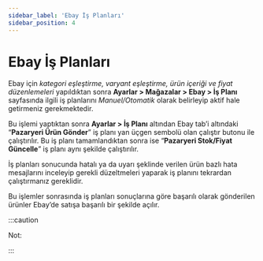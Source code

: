 ```yaml
---
sidebar_label: 'Ebay İş Planları'
sidebar_position: 4
---
```



# Ebay İş Planları 

Ebay için *kategori eşleştirme, varyant eşleştirme, ürün içeriği ve fiyat düzenlemeleri* yapıldıktan sonra **Ayarlar > Mağazalar > Ebay > İş Planı** sayfasında ilgili iş planlarını *Manuel/Otomatik* olarak belirleyip aktif hale getirmeniz gerekmektedir. 

Bu işlemi yaptıktan sonra **Ayarlar > İş Planı** altından Ebay tab’i altındaki “**Pazaryeri Ürün Gönder**” iş planı yan üçgen sembolü olan çalıştır butonu ile çalıştırılır. Bu iş planı tamamlandıktan sonra ise “**Pazaryeri Stok/Fiyat Güncelle**” iş planı aynı şekilde çalıştırılır. 

İş planları sonucunda hatalı ya da uyarı şeklinde verilen ürün bazlı hata mesajlarını inceleyip gerekli düzeltmeleri yaparak iş planını tekrardan çalıştırmanız gereklidir. 

Bu işlemler sonrasında iş planları sonuçlarına göre başarılı olarak gönderilen ürünler Ebay’de satışa başarılı bir şekilde açılır. 

:::caution

Not: 


:::
